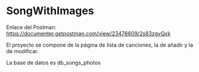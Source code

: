 # SongWithImages

Enlace del Postman: https://documenter.getpostman.com/view/23478609/2s83zgvQxk

El proyecto se compone de la página de lista de canciones, la de añadir y la de modificar.

La base de datos es db_songs_photos
